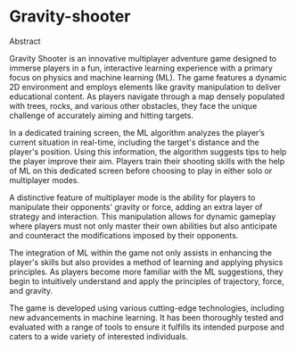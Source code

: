 # Gravity-shooter
Abstract





Gravity Shooter is an innovative multiplayer adventure game designed to immerse players in a fun, interactive learning experience with a primary focus on physics and machine learning (ML). The game features a dynamic 2D environment and employs elements like gravity manipulation to deliver educational content. As players navigate through a map densely populated with trees, rocks, and various other obstacles, they face the unique challenge of accurately aiming and hitting targets.

In a dedicated training screen, the ML algorithm analyzes the player’s current situation in real-time, including the target's distance and the player's position. Using this information, the algorithm suggests tips to help the player improve their aim. Players train their shooting skills with the help of ML on this dedicated screen before choosing to play in either solo or multiplayer modes.

A distinctive feature of multiplayer mode is the ability for players to manipulate their opponents' gravity or force, adding an extra layer of strategy and interaction. This manipulation allows for dynamic gameplay where players must not only master their own abilities but also anticipate and counteract the modifications imposed by their opponents.

The integration of ML within the game not only assists in enhancing the player's skills but also provides a method of learning and applying physics principles. As players become more familiar with the ML suggestions, they begin to intuitively understand and apply the principles of trajectory, force, and gravity.

The game is developed using various cutting-edge technologies, including new advancements in machine learning. It has been thoroughly tested and evaluated with a range of tools to ensure it fulfills its intended purpose and caters to a wide variety of interested individuals.
